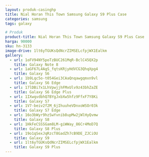 ```yaml
---
layout: produk-casinghp
title: Nial Horan This Town Samsung Galaxy S9 Plus Case
categories: samsung
tags: galaxy

# Produk
product-title: Nial Horan This Town Samsung Galaxy S9 Plus Case
harga: 90000
sku: hn-3133
image-drive: 1lt6yTGUKsQdNcrZIMSELcfpjWX1Ealkm
gallery:
  - url: 1oFV94NY5poTzBUC261MqR-BclC45QX2p
    title: Galaxy Note 8
  - url: 1aGF67L4AgS_fqtsKRjyHdVCG3QhqXpg4
    title: Galaxy S6
  - url: 1b9Lqc5o-t054Gei3CAaQnqawgqmxn9vl
    title: Galaxy S6 Edge
  - url: 17lDBi7x1LhVpwjjhFMxUlv9z43bhZaZE
    title: Galaxy S6 Edge Plus
  - url: 1IXwqvdbhQ7BYgJxbXw5hfz9FfxF7Y8Ki
    title: Galaxy S7
  - url: 1V7-beiv2f2M_6jIhuuheVDnxoWSOr03k
    title: Galaxy S7 Edge
  - url: 16o3bWyr9hzSwYvnib8upMw2jWlHyQvmw
    title: Galaxy S8
  - url: 1HkFeCSSSGam8LM-giWWay_86Cr4MoD7Q
    title: Galaxy S8 Plus
  - url: 19o1qSexJqRzcT8GadZh7cB9DE_ZJCiOU
    title: Galaxy S9
  - url: 1lt6yTGUKsQdNcrZIMSELcfpjWX1Ealkm
    title: Galaxy S9 Plus
---
```

